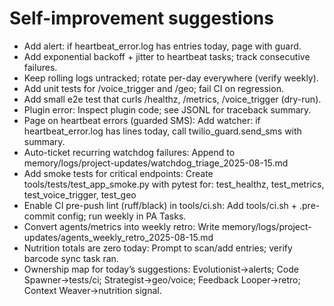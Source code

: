 # Self-improvement suggestions

- Add alert: if heartbeat_error.log has entries today, page with guard.
- Add exponential backoff + jitter to heartbeat tasks; track consecutive failures.
- Keep rolling logs untracked; rotate per-day everywhere (verify weekly).
- Add unit tests for /voice_trigger and /geo; fail CI on regression.
- Add small e2e test that curls /healthz, /metrics, /voice_trigger (dry-run).
- Plugin error: Inspect plugin code; see JSONL for traceback summary.
- Page on heartbeat errors (guarded SMS): Add watcher: if heartbeat_error.log has lines today, call twilio_guard.send_sms with summary.
- Auto-ticket recurring watchdog failures: Append to memory/logs/project-updates/watchdog_triage_2025-08-15.md
- Add smoke tests for critical endpoints: Create tools/tests/test_app_smoke.py with pytest for: test_healthz, test_metrics, test_voice_trigger, test_geo
- Enable CI pre-push lint (ruff/black) in tools/ci.sh: Add tools/ci.sh + .pre-commit config; run weekly in PA Tasks.
- Convert agents/metrics into weekly retro: Write memory/logs/project-updates/agents_weekly_retro_2025-08-15.md
- Nutrition totals are zero today: Prompt to scan/add entries; verify barcode sync task ran.
- Ownership map for today’s suggestions: Evolutionist→alerts; Code Spawner→tests/ci; Strategist→geo/voice; Feedback Looper→retro; Context Weaver→nutrition signal.
